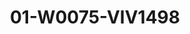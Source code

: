 ---
title: 01-W0075-VIV1498
image: /v1543919832/viterbo/01-W0075-VIV1498.jpg
brand: vivie
layout: vestito
---